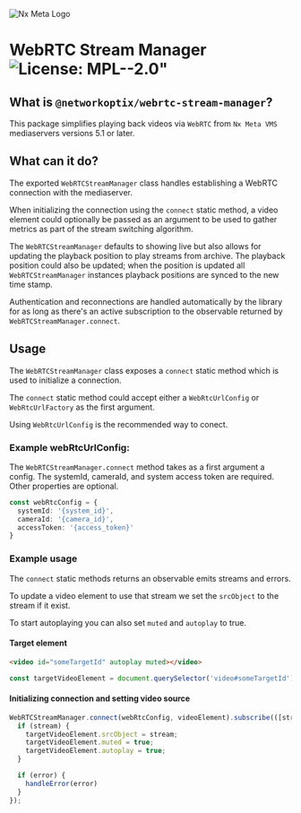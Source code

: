 ![Nx Meta Logo](https://meta.nxvms.com/static/images/logo.png)

# WebRTC Stream Manager ![License: MPL--2.0"](https://img.shields.io/badge/License-MPL--2.0-yellow.svg)

## What is `@networkoptix/webrtc-stream-manager`?

This package simplifies playing back videos via `WebRTC` from `Nx Meta VMS` mediaservers versions 5.1 or later.

## What can it do?

The exported `WebRTCStreamManager` class handles establishing a WebRTC connection with the mediaserver.

When initializing the connection using the `connect` static method, a video element could optionally
be passed as an argument to be used to gather metrics as part of the stream switching algorithm.

The `WebRTCStreamManager` defaults to showing live but also allows for updating the playback position
to play streams from archive. The playback position could also be updated; when the position is updated
all `WebRTCStreamManager` instances playback positions are synced to the new time stamp.

Authentication and reconnections are handled automatically by the library for as long as there's an active subscription
to the observable returned by `WebRTCStreamManager.connect`.

## Usage

The `WebRTCStreamManager` class exposes a `connect` static method which is used to initialize a connection.

The `connect` static method could accept either a `WebRtcUrlConfig` or `WebRtcUrlFactory` as the first argument.

Using `WebRtcUrlConfig` is the recommended way to conect.

### Example webRtcUrlConfig:

The `WebRTCStreamManager.connect` method takes as a first argument a config. The systemId, cameraId, and system access
token are required. Other properties are optional.

```typescript
const webRtcConfig = {
  systemId: '{system_id}',
  cameraId: '{camera_id}',
  accessToken: '{access_token}'
}
```

### Example usage

The `connect` static methods returns an observable emits streams and errors.

To update a video element to use that stream we set the `srcObject` to the stream if it exist.

To start autoplaying you can also set `muted` and `autoplay` to true.


#### Target element

```html
<video id="someTargetId" autoplay muted></video>
```

```typescript
const targetVideoElement = document.querySelector('video#someTargetId')
```

#### Initializing connection and setting video source

```typescript
WebRTCStreamManager.connect(webRtcConfig, videoElement).subscribe(([stream, error]) => {
  if (stream) {
    targetVideoElement.srcObject = stream;
    targetVideoElement.muted = true;
    targetVideoElement.autoplay = true;
  }

  if (error) {
    handleError(error)
  }
});
```
